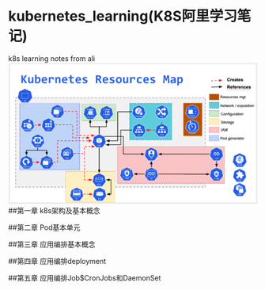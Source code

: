 # kubernetes_learning(K8S阿里学习笔记)
k8s learning notes from ali
![](img/k8s_roadMap.png)
##第一章 k8s架构及基本概念

##第二章 Pod基本单元

##第三章 应用编排基本概念

##第四章 应用编排deployment

##第五章 应用编排Job$CronJobs和DaemonSet
